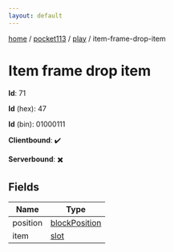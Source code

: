 ```yaml
---
layout: default
---
```


[home](/)  /  [pocket113](/protocol/pocket113)  /  [play](/protocol/pocket113/play)  /  item-frame-drop-item

# Item frame drop item

**Id**: 71

**Id** (hex): 47

**Id** (bin): 01000111

**Clientbound**: ✔️

**Serverbound**: ✖️

## Fields

Name | Type
---|---
position | [blockPosition](/protocol/pocket113/types/block-position)
item | [slot](/protocol/pocket113/types/slot)

